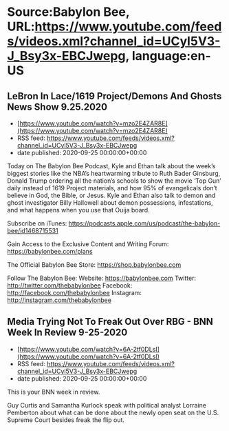 # Source:Babylon Bee, URL:https://www.youtube.com/feeds/videos.xml?channel_id=UCyl5V3-J_Bsy3x-EBCJwepg, language:en-US

## LeBron In Lace/1619 Project/Demons And Ghosts News Show 9.25.2020
 - [https://www.youtube.com/watch?v=mzo2E4ZAR8E](https://www.youtube.com/watch?v=mzo2E4ZAR8E)
 - RSS feed: https://www.youtube.com/feeds/videos.xml?channel_id=UCyl5V3-J_Bsy3x-EBCJwepg
 - date published: 2020-09-25 00:00:00+00:00

Today on The Babylon Bee Podcast, Kyle and Ethan talk about the week’s biggest stories like the NBA’s heartwarming tribute to Ruth Bader Ginsburg, Donald Trump ordering all the nation’s schools to show the movie ‘Top Gun’ daily instead of 1619 Project materials, and how 95% of evangelicals don’t believe in God, the Bible, or Jesus. Kyle and Ethan also talk to demon and ghost investigator Billy Hallowell about demon possessions, infestations, and what happens when you use that Ouija board. 

Subscribe on iTunes: https://podcasts.apple.com/us/podcast/the-babylon-bee/id1468715531

Gain Access to the Exclusive Content and Writing Forum: https://babylonbee.com/plans

The Official Babylon Bee Store: https://shop.babylonbee.com

Follow The Babylon Bee:
Website: https://babylonbee.com
Twitter: http://twitter.com/thebabylonbee
Facebook: http://facebook.com/thebabylonbee
Instagram: http://instagram.com/thebabylonbee

## Media Trying Not To Freak Out Over RBG - BNN Week In Review 9-25-2020
 - [https://www.youtube.com/watch?v=6A-2tf0DLsI](https://www.youtube.com/watch?v=6A-2tf0DLsI)
 - RSS feed: https://www.youtube.com/feeds/videos.xml?channel_id=UCyl5V3-J_Bsy3x-EBCJwepg
 - date published: 2020-09-25 00:00:00+00:00

This is your BNN week in review.

Guy Curtis and Samantha Kurlock speak with political analyst Lorraine Pemberton about what can be done about the newly open seat on the U.S. Supreme Court besides freak the flip out.

